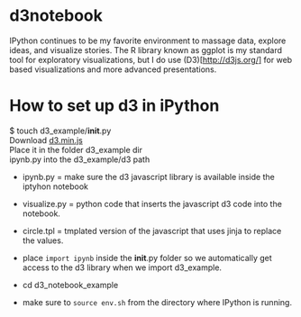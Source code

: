 # d3notebook
IPython continues to be my favorite environment to massage data, explore ideas, and visualize stories. The R library known as ggplot is my standard tool for exploratory visualizations, but I do use (D3)[http://d3js.org/] for web based visualizations and more advanced presentations. 

# How to set up d3 in iPython
$ touch d3_example/__init__.py  
Download [d3.min.js](http://d3js.org/)  
Place it in the folder d3_example dir  
ipynb.py into the d3_example/d3 path
- ipynb.py = make sure the d3 javascript library is available inside the
  iptyhon notebook  

- visualize.py = python code that inserts the javascript d3 code into the
  notebook.

- circle.tpl = tmplated version of the javascript that uses jinja to
  replace the values.

- place `import ipynb` inside the __init__.py folder so we automatically
  get access to the d3 library when we import d3_example.

- cd d3_notebook_example

- make sure to `source env.sh` from the directory where IPython is
  running.

